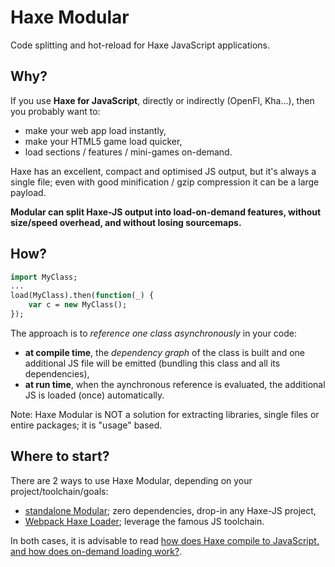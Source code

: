 # Haxe Modular

Code splitting and hot-reload for Haxe JavaScript applications.

## Why?

If you use **Haxe for JavaScript**, directly or indirectly (OpenFl, Kha...), then 
you probably want to:

- make your web app load instantly,
- make your HTML5 game load quicker,
- load sections / features / mini-games on-demand.

Haxe has an excellent, compact and optimised JS output, but it's always a single file; 
even with good minification / gzip compression it can be a large payload.

**Modular can split Haxe-JS output into load-on-demand features, without size/speed overhead,
and without losing sourcemaps.**

## How?

```haxe
import MyClass;
...
load(MyClass).then(function(_) {
	var c = new MyClass();
});
```

The approach is to *reference one class asynchronously* in your code:

- **at compile time**, the *dependency graph* of the class is built and one additional JS
file will be emitted (bundling this class and all its dependencies),
- **at run time**, when the aynchronous reference is evaluated, the additional JS is
loaded (once) automatically.

Note: Haxe Modular is NOT a solution for extracting libraries, single files or
entire packages; it is "usage" based.

## Where to start?

There are 2 ways to use Haxe Modular, depending on your project/toolchain/goals:

- [standalone Modular](doc/start.md); zero dependencies, drop-in any Haxe-JS project,
- [Webpack Haxe Loader](https://github.com/jasononeil/webpack-haxe-loader); leverage the famous JS toolchain.

In both cases, it is advisable to read [how does Haxe compile to JavaScript, and how does on-demand loading work?](doc/how.md).
